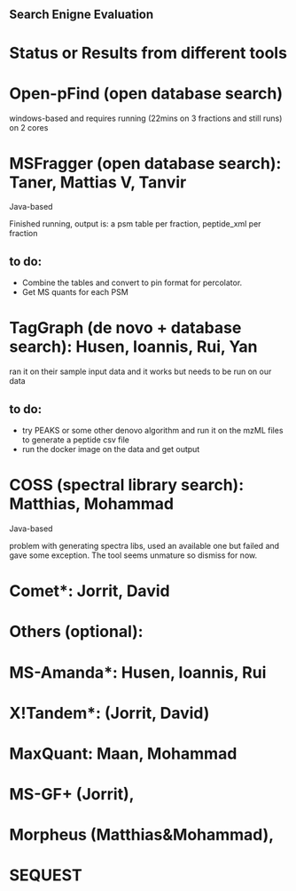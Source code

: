 ## Search Enigne Evaluation


# Status or Results from different tools

# Open-pFind (open database search)
windows-based and requires 
running (22mins on 3 fractions and still runs) on 2 cores

# MSFragger (open database search): Taner, Mattias V, Tanvir
Java-based

Finished running, output is: a psm table per fraction,  peptide_xml per fraction 

to do:
----
- Combine the tables and convert to pin format for percolator.
- Get MS quants for each PSM

# TagGraph (de novo + database search): Husen, Ioannis, Rui, Yan
ran it on their sample input data and it works but needs to be run on our data

to do:
-----
- try PEAKS or some other denovo algorithm and run it on the mzML files to generate a peptide csv file 
- run the docker image on the data and get output

# COSS (spectral library search):  Matthias, Mohammad
Java-based

problem with generating spectra libs, used an available one but failed and gave some exception. The tool seems unmature so dismiss for now.

# Comet*: Jorrit, David
# Others (optional):
# MS-Amanda*: Husen, Ioannis, Rui
# X!Tandem*: (Jorrit, David)
# MaxQuant: Maan, Mohammad
# MS-GF+ (Jorrit), 
# Morpheus (Matthias&Mohammad), 
# SEQUEST
